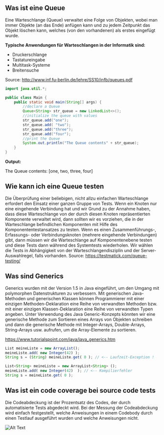 

## Was ist eine Queue
Eine Warteschlange (Queue) verwaltet eine Folge von Objekten, wobei man immer Objekte (an das Ende) anfügen kann und zu jedem Zeitpunkt das Objekt löschen kann, welches (von den vorhandenen) als erstes eingefügt wurde.

**Typische Anwendungen für Warteschlangen in der Informatik sind:**

- Druckerschlange
- Tastatureingabe
- Multitask-Systeme
- Breitensuche

Source: http://www.inf.fu-berlin.de/lehre/SS10/infb/queues.pdf

```java
import java.util.*;

public class Main {
    public static void main(String[] args) {
        //declare a Queue
        Queue<String> str_queue = new LinkedList<>();
        //initialize the queue with values
        str_queue.add("one");
        str_queue.add( "two");
        str_queue.add("three");
        str_queue.add("four");
        //print the Queue
        System.out.println("The Queue contents" + str_queue);
    }
}
```




**Output:**

The Queue contents: [one, two, three, four]

## Wie kann ich eine Queue testen

Die Überprüfung einer beliebigen, nicht allzu einfachen Warteschlange erfordert den Einsatz einer ganzen Gruppe von Tests. Wenn ein Knoten nur eine eingehende Verbindung hat und wir Grund zu der Annahme haben, dass diese Warteschlange von der durch diesen Knoten repräsentierten Komponente verwaltet wird, dann sollten wir es vorziehen, die in der Warteschlange befindlichen Komponenten mit Hilfe des Komponententestansatzes zu testen. Wenn es einen Zusammenführungs-, Erfassungs- oder Verbindungsknoten (mehrere eingehende Verbindungen) gibt, dann müssen wir die Warteschlange auf Komponentenebene testen und diese Tests dann während des Systemtests wiederholen. Wir wählen die Tests in Abhängigkeit von der Warteschlangendisziplin und der Server-Auswahlregel, falls vorhanden.
Source: https://testmatick.com/queue-testing/


## Was sind Generics

Generics wurden mit der Version 1.5 in Java eingeführt, um den Umgang mit polymorphen Datenstrukturen zu verbessern.
Mit generischen Java-Methoden und generischen Klassen können Programmierer mit einer einzigen Methoden-Deklaration eine Reihe von verwandten Methoden bzw. mit einer einzigen Klassen-Deklaration eine Reihe von verwandten Typen angeben.
Unter Verwendung des Java Generic-Konzepts könnten wir eine generische Methode zum Sortieren eines Arrays von Objekten schreiben und dann die generische Methode mit Integer-Arrays, Double-Arrays, String-Arrays usw. aufrufen, um die Array-Elemente zu sortieren.

https://www.tutorialspoint.com/java/java_generics.htm

```javascript
List meineListe = new ArrayList();
meineListe.add( new Integer(42) );
String s = (String) meineListe.get( 0 ); // <-- Laufzeit-Exception !

List<String> meineListe = new ArrayList<String> ();
meineListe.add( new Integer(42)  ); // <-- Kompilierfehler
String s = meineListe.get( 0 );
```



## Was ist ein code coverage bei source code tests

Die Codeabdeckung ist der Prozentsatz des Codes, der durch automatisierte Tests abgedeckt wird. Bei der Messung der Codeabdeckung wird einfach festgestellt, welche Anweisungen in einem Codebody durch einen Testlauf ausgeführt wurden und welche Anweisungen nicht.



![Alt Text](https://media.giphy.com/media/cLqcNGQcQhyn4uRWzR/giphy.gif )
